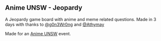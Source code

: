 ## Anime UNSW - Jeopardy

A Jeopardy game board with anime and meme related questions. Made in 3 days with thanks to [@g0n3Wr0ng](https://github.com/G0n3Wr0ng) and [@Athymay](https://github.com/athymay)

Made for an [Anime UNSW](https://animeunsw.net/) event.
